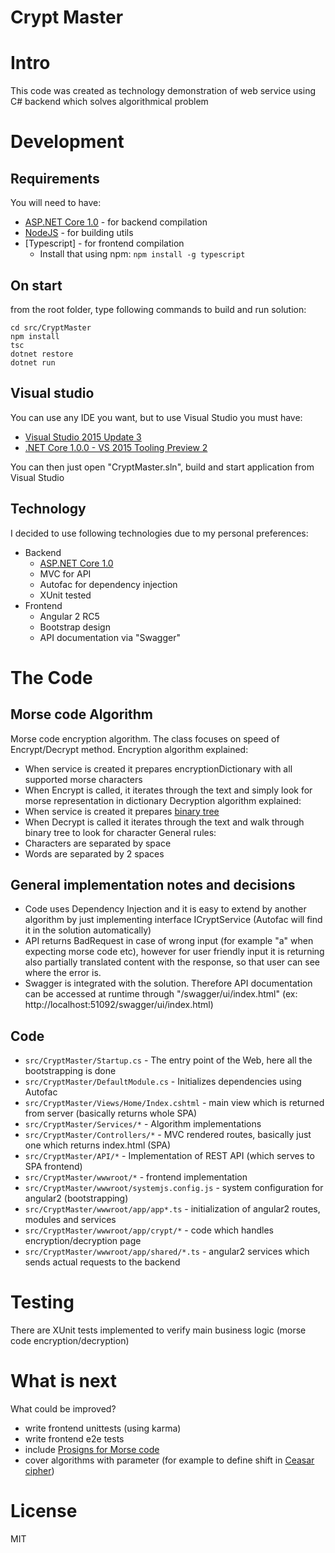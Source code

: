 # Crypt Master

# Intro
This code was created as technology demonstration of web service using C# backend which solves algorithmical problem

# Development
## Requirements
You will need to have:

* [ASP.NET Core 1.0](https://www.microsoft.com/net/core) - for backend compilation
* [NodeJS](https://nodejs.org/en/) - for building utils
* [Typescript] - for frontend compilation 
  * Install that using npm: `npm install -g typescript`

## On start

from the root folder, type following commands to build and run solution:

```
cd src/CryptMaster
npm install
tsc
dotnet restore
dotnet run
```

## Visual studio
You can use any IDE you want, but to use Visual Studio you must have:

* [Visual Studio 2015 Update 3](https://go.microsoft.com/fwlink/?LinkId=691129)
* [.NET Core 1.0.0 - VS 2015 Tooling Preview 2](https://go.microsoft.com/fwlink/?LinkID=824849)

You can then just open "CryptMaster.sln", build and start application from Visual Studio

## Technology
I decided to use following technologies due to my personal preferences:

* Backend 
  * [ASP.NET Core 1.0](https://www.microsoft.com/net/core)
  * MVC for API
  * Autofac for dependency injection
  * XUnit tested
* Frontend
  * Angular 2 RC5
  * Bootstrap design
  * API documentation via "Swagger"

# The Code

## Morse code Algorithm
Morse code encryption algorithm. The class focuses on speed of Encrypt/Decrypt method.
Encryption algorithm explained:
* When service is created it prepares encryptionDictionary with all supported morse characters
* When Encrypt is called, it iterates through the text and simply look for morse representation in dictionary
Decryption algorithm explained:
* When service is created it prepares [binary tree](https://en.wikipedia.org/wiki/Morse_code)
* When Decrypt is called it iterates through the text and walk through binary tree to look for character
General rules:
* Characters are separated by space
* Words are separated by 2 spaces

## General implementation notes and decisions

* Code uses Dependency Injection and it is easy to extend by another algorithm by just implementing interface ICryptService (Autofac will find it in the solution automatically)
* API returns BadRequest in case of wrong input (for example "a" when expecting morse code etc), however for user friendly input it is returning also partially translated content with the response, so that user can see where the error is.
* Swagger is integrated with the solution. Therefore API documentation can be accessed at runtime through "/swagger/ui/index.html" (ex: http://localhost:51092/swagger/ui/index.html)

## Code

* `src/CryptMaster/Startup.cs` - The entry point of the Web, here all the bootstrapping is done
* `src/CryptMaster/DefaultModule.cs` - Initializes dependencies using Autofac
* `src/CryptMaster/Views/Home/Index.cshtml` - main view which is returned from server (basically returns whole SPA)
* `src/CryptMaster/Services/*` - Algorithm implementations
* `src/CryptMaster/Controllers/*` - MVC rendered routes, basically just one which returns index.html (SPA)
* `src/CryptMaster/API/*` - Implementation of REST API (which serves to SPA frontend)
* `src/CryptMaster/wwwroot/*` - frontend implementation
* `src/CryptMaster/wwwroot/systemjs.config.js` - system configuration for angular2 (bootstrapping)
* `src/CryptMaster/wwwroot/app/app*.ts` - initialization of angular2 routes, modules and services
* `src/CryptMaster/wwwroot/app/crypt/*` - code which handles encryption/decryption page
* `src/CryptMaster/wwwroot/app/shared/*.ts` - angular2 services which sends actual requests to the backend
  
# Testing
There are XUnit tests implemented to verify main business logic (morse code encryption/decryption)

# What is next
What could be improved?
* write frontend unittests (using karma)
* write frontend e2e tests
* include [Prosigns for Morse code](https://en.wikipedia.org/wiki/Prosigns_for_Morse_code)
* cover algorithms with parameter (for example to define shift in [Ceasar cipher](https://en.wikipedia.org/wiki/Caesar_cipher))

# License

MIT
